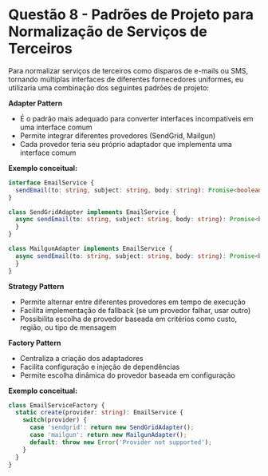  
# Questão 8 - Padrões de Projeto para Normalização de Serviços de Terceiros

Para normalizar serviços de terceiros como disparos de e-mails ou SMS, tornando múltiplas interfaces de diferentes fornecedores uniformes, eu utilizaria uma combinação dos seguintes padrões de projeto:

**Adapter Pattern** 

- É o padrão mais adequado para converter interfaces incompatíveis em uma interface comum
- Permite integrar diferentes provedores (SendGrid, Mailgun)
- Cada provedor teria seu próprio adaptador que implementa uma interface comum

**Exemplo conceitual:**
```typescript
interface EmailService {
  sendEmail(to: string, subject: string, body: string): Promise<boolean>;
}

class SendGridAdapter implements EmailService {
  async sendEmail(to: string, subject: string, body: string): Promise<boolean> {
  }
}

class MailgunAdapter implements EmailService {
  async sendEmail(to: string, subject: string, body: string): Promise<boolean> {
  }
}
```

**Strategy Pattern**

- Permite alternar entre diferentes provedores em tempo de execução
- Facilita implementação de fallback (se um provedor falhar, usar outro)
- Possibilita escolha de provedor baseada em critérios como custo, região, ou tipo de mensagem

**Factory Pattern**

- Centraliza a criação dos adaptadores
- Facilita configuração e injeção de dependências
- Permite escolha dinâmica do provedor baseada em configuração

**Exemplo conceitual:**
```typescript
class EmailServiceFactory {
  static create(provider: string): EmailService {
    switch(provider) {
      case 'sendgrid': return new SendGridAdapter();
      case 'mailgun': return new MailgunAdapter();
      default: throw new Error('Provider not supported');
    }
  }
}
```
        